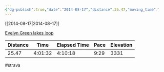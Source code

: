```yaml
---
{"dg-publish":true,"date":"2014-08-17","distance":25.47,"moving_time":"4:01:32","elapsed_time":"4:10:18","pace":"9:29","total_elevation_gain":3331,"url":"https://www.strava.com/activities/181675192","permalink":"/01-personal/strava/2014-08-17-evelyn-green-lakes-loop/","dgPassFrontmatter":true}
---
```



[[2014-08-17\|2014-08-17]]

[Evelyn Green lakes loop](https://www.strava.com/activities/181675192)

| Distance | Time    | Elapsed Time | Pace | Elevation |
| -------- | ------- | ------------ | ---- | --------- |
| 25.47    | 4:01:32 | 4:10:18      | 9:29 | 3331      |




#strava

